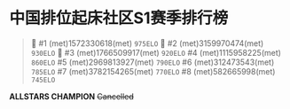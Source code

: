 # 中国排位起床社区S1赛季排行榜
> :1st_place_medal: #1 (met)1572330618(met) `975ELO`
:2nd_place_medal: #2 (met)3159970474(met) `930ELO`
:3rd_place_medal: #3 (met)1766509917(met) `920ELO`
#4 (met)1115958225(met) `860ELO`
#5 (met)2969813927(met) `790ELO`
#6 (met)312473543(met) `785ELO`
#7 (met)3782154265(met) `770ELO`
#8 (met)582665998(met) `745ELO`

**ALLSTARS CHAMPION**
~~Cancelled~~

 
